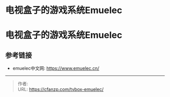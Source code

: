# 电视盒子的游戏系统Emuelec


<!--more-->
# 电视盒子的游戏系统Emuelec

## 参考链接
- emuelec中文网: https://www.emuelec.cn/


---

> 作者:   
> URL: https://cfanzp.com/tvbox-emuelec/  

